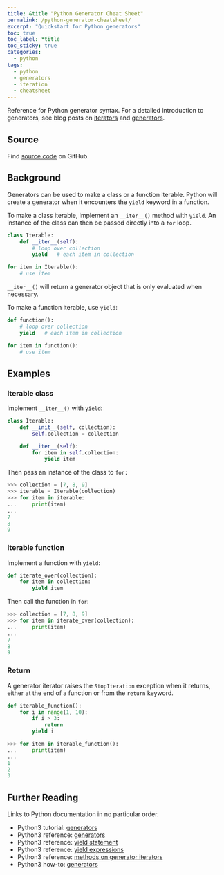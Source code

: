 ```yaml
---
title: &title "Python Generator Cheat Sheet"
permalink: /python-generator-cheatsheet/
excerpt: "Quickstart for Python generators"
toc: true
toc_label: *title
toc_sticky: true
categories:
  - python
tags:
  - python
  - generators
  - iteration
  - cheatsheet
---
```


Reference for Python generator syntax. For a detailed introduction to generators,
see blog posts on [iterators](/iterators-in-python/) and [generators](/generators-in-python/).


## Source

Find [source code](https://github.com/KevinWMatthews/python-generator_cheatsheet)
on GitHub.


## Background

Generators can be used to make a class or a function iterable.
Python will create a generator when it encounters the `yield` keyword in a function.

To make a class iterable, implement an `__iter__()` method with `yield`.
An instance of the class can then be passed directly into a `for` loop.

```python
class Iterable:
    def __iter__(self):
        # loop over collection
        yield   # each item in collection

for item in Iterable():
    # use item
```

`__iter__()` will return a generator object that is only evaluated when necessary.

To make a function iterable, use `yield`:

```python
def function():
    # loop over collection
    yield   # each item in collection

for item in function():
    # use item
```


## Examples


### Iterable class

Implement `__iter__()` with `yield`:

```python
class Iterable:
    def __init__(self, collection):
        self.collection = collection

    def __iter__(self):
        for item in self.collection:
            yield item
```

Then pass an instance of the class to `for:`

```python
>>> collection = [7, 8, 9]
>>> iterable = Iterable(collection)
>>> for item in iterable:
...     print(item)
...
7
8
9
```


### Iterable function

Implement a function with `yield`:

```python
def iterate_over(collection):
    for item in collection:
        yield item
```

Then call the function in `for`:
```python
>>> collection = [7, 8, 9]
>>> for item in iterate_over(collection):
...     print(item)
...
7
8
9
```


### Return

A generator iterator raises the `StopIteration` exception when it returns,
either at the end of a function or from the `return` keyword.

```python
def iterable_function():
    for i in range(1, 10):
        if i > 3:
            return
        yield i
```

```python
>>> for item in iterable_function():
...     print(item)
...
1
2
3
```


## Further Reading

Links to Python documentation in no particular order.

  * Python3 tutorial: [generators](https://docs.python.org/3/tutorial/classes.html#generators)
  * Python3 reference: [generators](https://docs.python.org/3/glossary.html#term-generator)
  * Python3 reference: [yield statement](https://docs.python.org/3/reference/simple_stmts.html#the-yield-statement)
  * Python3 reference: [yield expressions](https://docs.python.org/3/reference/expressions.html#yield-expressions)
  * Python3 reference: [methods on generator iterators](https://docs.python.org/3/reference/expressions.html#generator-iterator-methods)
  * Python3 how-to: [generators](https://docs.python.org/3/howto/functional.html#generators)
